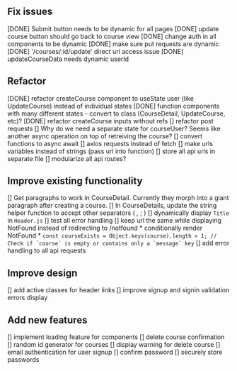 ## Fix issues
[DONE] Submit button needs to be dynamic for all pages
[DONE] update course button should go back to course view
[DONE] change auth in all components to be dynamic
[DONE] make sure put requests are dynamic
[DONE] '/courses/:id/update' direct url access issue
[DONE] updateCourseData needs dynamic userId

## Refactor
[DONE] refactor createCourse component to useState user (like UpdateCourse) instead of individual states
[DONE] function components with many different states - convert to class (CourseDetail, UpdateCourse, etc)?
[DONE] refactor createCourse inputs without refs
[] refactor post requests
[] Why do we need a separate state for courseUser? Seems like another async operation on top of retreiving the course?
[] convert functions to async await
[] axios requests instead of fetch
[] make urls variables instead of strings (pass url into function)
[] store all api urls in separate file
[] modularize all api routes?

## Improve existing functionality
[] Get paragraphs to work in CourseDetail. Currently they morph into a giant paragraph after creating a course.
[] In CourseDetails, update the string helper function to accept other separators ( , ; )
[] dynamically display `Title` in `Header.js`
[] test all error handling
[] keep url the same while displaying NotFound instead of redirecting to /notfound
    * conditionally render NotFound 
    * ```const courseExists = Object.keys(course).length > 1; // Check if `course` is empty or contains only a `message` key```
[] add error handling to all api requests

## Improve design
[] add active classes for header links
[] improve signup and signin validation errors display

## Add new features
[] implement loading feature for components
[] delete course confirmation
[] random id generator for courses
[] display warning for delete course
[] email authentication for user signup
[] confirm password
[] securely store passwords

